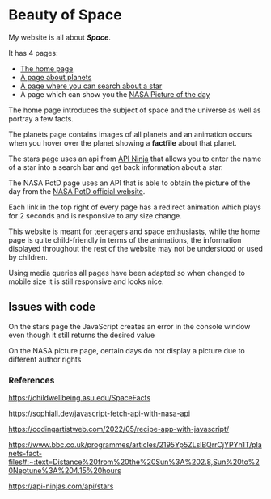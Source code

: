 # Beauty of Space 

My website is all about ***Space***.
 
It has 4 pages: 
- [The home page](https://github.com/FabianB2002/Space_website/blob/main/Front%20end%20website/website-FabianB2002/index.html)
- [A page about planets](https://github.com/FabianB2002/Space_website/blob/main/Front%20end%20website/website-FabianB2002/Planets.html)
- [A page where you can search about a star](https://github.com/FabianB2002/Space_website/blob/main/Front%20end%20website/website-FabianB2002/Stars.html)
- A page which can show you the [NASA Picture of the day](https://github.com/FabianB2002/Space_website/blob/main/Front%20end%20website/website-FabianB2002/NASA.html) 

The home page introduces the subject of space and the universe as well as portray a few facts.

The planets page contains images of all planets and an animation occurs when you hover over the planet showing a **factfile** about that planet.

The stars page uses an api from [API Ninja](https://api-ninjas.com/api/stars) that allows you to enter the name of a star into a search bar and get back information about a star.

The NASA PotD page uses an API that is able to obtain the picture of the day from the [NASA PotD official website](https://apod.nasa.gov/apod/astropix.html).

Each link in the top right of every page has a redirect animation which plays for 2 seconds and is responsive to any size change.

This website is meant for teenagers and space enthusiasts, while the home page is quite child-friendly in terms of the animations, the information displayed throughout the rest of the website may not be understood or used by children.

Using media queries all pages have been adapted so when changed to mobile size it is still responsive and looks nice.

## Issues with code

On the stars page the JavaScript creates an error in the console window even though it still returns the desired value

On the NASA picture page, certain days do not display a picture due to different author rights

### References

https://childwellbeing.asu.edu/SpaceFacts

https://sophiali.dev/javascript-fetch-api-with-nasa-api

https://codingartistweb.com/2022/05/recipe-app-with-javascript/

https://www.bbc.co.uk/programmes/articles/2195Yp5ZLslBQrrCjYPYh1T/planets-fact-files#:~:text=Distance%20from%20the%20Sun%3A%202.8,Sun%20to%20Neptune%3A%204.15%20hours

https://api-ninjas.com/api/stars

